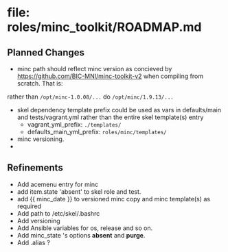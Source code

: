 # file: roles/minc_toolkit/ROADMAP.md

## Planned Changes

* minc path should reflect minc version as concieved by https://github.com/BIC-MNI/minc-toolkit-v2 when compiling from scratch. That is:

rather than `/opt/minc-1.0.08/...`
do `/opt/minc/1.9.13/...`
* skel dependency template prefix could be used as vars in defaults/main and tests/vagrant.yml rather than the entire skel template(s) entry
  * vagrant_yml_prefix: `./templates/`
  * defaults_main_yml_prefix: `roles/minc/templates/`
* minc versioning.
* ​

## Refinements

* Add acemenu entry for minc
* add item.state 'absent' to skel role and test.
* add {{ minc_date }} to versioned minc copy and minc template(s) as required
* Add path to /etc/skel/.bashrc
* Add versioning
* Add Ansible variables for os, release and so on.
* Add minc_state 's options **absent** and **purge**.
* Add .alias ? 

